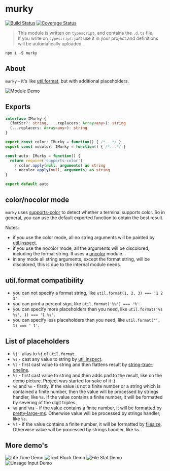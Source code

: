 # murky

[![Build Status](https://travis-ci.org/nskazki/murky.svg)](https://travis-ci.org/nskazki/murky)
[![Coverage Status](https://coveralls.io/repos/github/nskazki/murky/badge.svg?branch=master)](https://coveralls.io/github/nskazki/murky)

>This module is written on `typescript`, and contains the `.d.ts` file.
><br>If you write on `typescript`: just use it in your project and definitions will be automatically uploaded.

```
npm i -S murky
```

## About

`murky` - it's like [util.format](https://nodejs.org/api/util.html#util_util_format_format),
but with additional placeholders.

![Module Demo](http://imgur.com/bYiho5u.png)

## Exports

```ts
interface IMurky {
  (fmtStr?: string, ...replacers: Array<any>): string
  (...replacers: Array<any>): string
}

export const color: IMurky = function() { /*...*/ }
export const nocolor: IMurky = function() { /*...*/ }

const auto: IMurky = function() {
  return require('supports-color')
    ? color.apply(null, arguments) as string
    : nocolor.apply(null, arguments) as string
}

export default auto
```

## color/nocolor mode

`murky` uses [supports-color](https://github.com/chalk/supports-color)
to detect whether a terminal supports color. So in general,
you can use the default exported function to obtain the best result.

Notes:
 * if you use the color mode, all no string arguments
   will be painted by [util.inspect](https://nodejs.org/api/util.html#util_util_inspect_object_options).
 * if you use the nocolor mode, all the arguments will be discolored,
   including the format string. It uses a [uncolor](https://github.com/stephenmathieson/node-uncolor) module.
 * in any mode all string arguments, except the format string, will be discolored,
   this is due to the internal module needs.

## util.format compatibility

* you can not specify a format string, like `util.format(1, 2, 3) === '1 2 3'`.
* you can print a percent sign, like `util.format('%%') === '%'`.
* you can specify more placeholders than you need,
  like `util.format('%s %s', 1) === '1 %s'`.
* you can specify less placeholders than you need,
  like `util.format('', 1) === ' 1'`.

## List of placeholders

* `%j` - alias to `%j` of `util.format`.
* `%s` - cast any value to string by [util.inspect](https://nodejs.org/api/util.html#util_util_inspect_object_options).
* `%l` - first cast value to string and then flattens result by [string-true-oneline](https://github.com/nskazki/string-true-oneline).
* `%t` - first cast value to string and then adds pad to the result, like on the demo picture. Project was started for sake of it :)
* `%d` and `%n` -
  firstly, if the value is not a finite number or a string which is contained a finite number,
  then the value will be processed by strings handler, like `%s`.
  If the value contains a finite number, it will be formatted by severing of the digit triples.
* `%m` and `%ms` -
  if the value contains a finite number, it will be formatted by [pretty-large-ms](https://github.com/nskazki/pretty-large-ms).
  Otherwise value will be processed by strings handler, like `%s`.
* `%f` - if the value contains a finite number, it will be formatted by [filesize](https://github.com/avoidwork/filesize.js).
  Otherwise value will be processed by strings handler, like `%s`.

## More demo's

![Life Time Demo](http://imgur.com/J4Ub2vm.png)
![Text Block Demo](http://imgur.com/Do6kuB9.png)
![File Stat Demo](http://imgur.com/SzUuLs5.png)
![Unsage Input Demo](http://imgur.com/JxyhKob.png)
